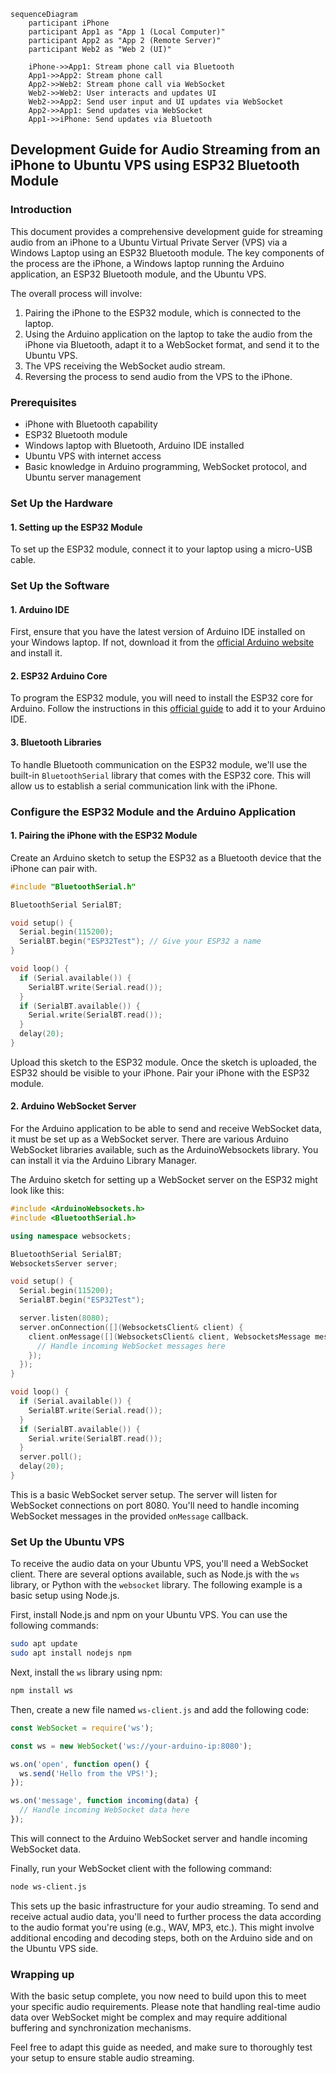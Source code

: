 ```mermaid
sequenceDiagram
    participant iPhone
    participant App1 as "App 1 (Local Computer)"
    participant App2 as "App 2 (Remote Server)"
    participant Web2 as "Web 2 (UI)"

    iPhone->>App1: Stream phone call via Bluetooth
    App1->>App2: Stream phone call
    App2->>Web2: Stream phone call via WebSocket
    Web2->>Web2: User interacts and updates UI
    Web2->>App2: Send user input and UI updates via WebSocket
    App2->>App1: Send updates via WebSocket
    App1->>iPhone: Send updates via Bluetooth
```

## Development Guide for Audio Streaming from an iPhone to Ubuntu VPS using ESP32 Bluetooth Module

### Introduction

This document provides a comprehensive development guide for streaming audio from an iPhone to a Ubuntu Virtual Private Server (VPS) via a Windows Laptop using an ESP32 Bluetooth module. The key components of the process are the iPhone, a Windows laptop running the Arduino application, an ESP32 Bluetooth module, and the Ubuntu VPS.

The overall process will involve:

1. Pairing the iPhone to the ESP32 module, which is connected to the laptop.
2. Using the Arduino application on the laptop to take the audio from the iPhone via Bluetooth, adapt it to a WebSocket format, and send it to the Ubuntu VPS.
3. The VPS receiving the WebSocket audio stream.
4. Reversing the process to send audio from the VPS to the iPhone.

### Prerequisites

* iPhone with Bluetooth capability
* ESP32 Bluetooth module
* Windows laptop with Bluetooth, Arduino IDE installed
* Ubuntu VPS with internet access
* Basic knowledge in Arduino programming, WebSocket protocol, and Ubuntu server management

### Set Up the Hardware

#### 1. Setting up the ESP32 Module

To set up the ESP32 module, connect it to your laptop using a micro-USB cable.

### Set Up the Software

#### 1. Arduino IDE

First, ensure that you have the latest version of Arduino IDE installed on your Windows laptop. If not, download it from the [official Arduino website](https://www.arduino.cc/en/main/software) and install it.

#### 2. ESP32 Arduino Core

To program the ESP32 module, you will need to install the ESP32 core for Arduino. Follow the instructions in this [official guide](https://github.com/espressif/arduino-esp32/blob/master/docs/arduino-ide/boards_manager.md) to add it to your Arduino IDE.

#### 3. Bluetooth Libraries

To handle Bluetooth communication on the ESP32 module, we'll use the built-in `BluetoothSerial` library that comes with the ESP32 core. This will allow us to establish a serial communication link with the iPhone.

### Configure the ESP32 Module and the Arduino Application

#### 1. Pairing the iPhone with the ESP32 Module

Create an Arduino sketch to setup the ESP32 as a Bluetooth device that the iPhone can pair with.

```cpp
#include "BluetoothSerial.h"

BluetoothSerial SerialBT;

void setup() {
  Serial.begin(115200);
  SerialBT.begin("ESP32Test"); // Give your ESP32 a name
}

void loop() {
  if (Serial.available()) {
    SerialBT.write(Serial.read());
  }
  if (SerialBT.available()) {
    Serial.write(SerialBT.read());
  }
  delay(20);
}
```

Upload this sketch to the ESP32 module. Once the sketch is uploaded, the ESP32 should be visible to your iPhone. Pair your iPhone with the ESP32 module.

#### 2. Arduino WebSocket Server

For the Arduino application to be able to send and receive WebSocket data, it must be set up as a WebSocket server. There are various Arduino WebSocket libraries available, such as the ArduinoWebsockets library. You can install it via the Arduino Library Manager.

The Arduino sketch for setting up a WebSocket server on the ESP32 might look like this:

```cpp
#include <ArduinoWebsockets.h>
#include <BluetoothSerial.h>

using namespace websockets;

BluetoothSerial SerialBT;
WebsocketsServer server;

void setup() {
  Serial.begin(115200);
  SerialBT.begin("ESP32Test");

  server.listen(8080);
  server.onConnection([](WebsocketsClient& client) {
    client.onMessage([](WebsocketsClient& client, WebsocketsMessage message) {
      // Handle incoming WebSocket messages here
    });
  });
}

void loop() {
  if (Serial.available()) {
    SerialBT.write(Serial.read());
  }
  if (SerialBT.available()) {
    Serial.write(SerialBT.read());
  }
  server.poll();
  delay(20);
}
```

This is a basic WebSocket server setup. The server will listen for WebSocket connections on port 8080. You'll need to handle incoming WebSocket messages in the provided `onMessage` callback.

### Set Up the Ubuntu VPS

To receive the audio data on your Ubuntu VPS, you'll need a WebSocket client. There are several options available, such as Node.js with the `ws` library, or Python with the `websocket` library. The following example is a basic setup using Node.js.

First, install Node.js and npm on your Ubuntu VPS. You can use the following commands:

```bash
sudo apt update
sudo apt install nodejs npm
```

Next, install the `ws` library using npm:

```bash
npm install ws
```

Then, create a new file named `ws-client.js` and add the following code:

```javascript
const WebSocket = require('ws');

const ws = new WebSocket('ws://your-arduino-ip:8080');

ws.on('open', function open() {
  ws.send('Hello from the VPS!');
});

ws.on('message', function incoming(data) {
  // Handle incoming WebSocket data here
});
```

This will connect to the Arduino WebSocket server and handle incoming WebSocket data.

Finally, run your WebSocket client with the following command:

```bash
node ws-client.js
```

This sets up the basic infrastructure for your audio streaming. To send and receive actual audio data, you'll need to further process the data according to the audio format you're using (e.g., WAV, MP3, etc.). This might involve additional encoding and decoding steps, both on the Arduino side and on the Ubuntu VPS side.

### Wrapping up

With the basic setup complete, you now need to build upon this to meet your specific audio requirements. Please note that handling real-time audio data over WebSocket might be complex and may require additional buffering and synchronization mechanisms.

Feel free to adapt this guide as needed, and make sure to thoroughly test your setup to ensure stable audio streaming.
